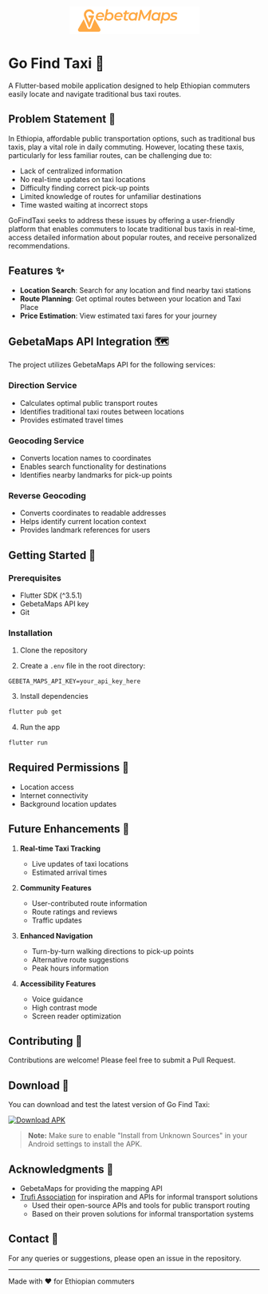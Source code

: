 <p align="center">
  <img src="assets-/g-wide.svg" alt="Go Find Taxi Logo" width="261" height="55"/>
</p>

# Go Find Taxi 🚕

A Flutter-based mobile application designed to help Ethiopian commuters easily locate and navigate traditional bus taxi routes.

## Problem Statement 🎯

In Ethiopia, affordable public transportation options, such as traditional bus taxis, play a vital role in daily commuting. However, locating these taxis, particularly for less familiar routes, can be challenging due to:

- Lack of centralized information
- No real-time updates on taxi locations
- Difficulty finding correct pick-up points
- Limited knowledge of routes for unfamiliar destinations
- Time wasted waiting at incorrect stops

GoFindTaxi seeks to address these issues by offering a user-friendly platform that enables commuters to locate traditional bus taxis in real-time, access detailed information about popular routes, and receive personalized recommendations.

## Features ✨

- **Location Search**: Search for any location and find nearby taxi stations
- **Route Planning**: Get optimal routes between your location and Taxi Place
- **Price Estimation**: View estimated taxi fares for your journey
## GebetaMaps API Integration 🗺️

The project utilizes GebetaMaps API for the following services:

### Direction Service
- Calculates optimal public transport routes
- Identifies traditional taxi routes between locations
- Provides estimated travel times

### Geocoding Service
- Converts location names to coordinates
- Enables search functionality for destinations
- Identifies nearby landmarks for pick-up points

### Reverse Geocoding
- Converts coordinates to readable addresses
- Helps identify current location context
- Provides landmark references for users

## Getting Started 🚀

### Prerequisites
- Flutter SDK (^3.5.1)
- GebetaMaps API key
- Git

### Installation

1. Clone the repository

2. Create a `.env` file in the root directory:
```
GEBETA_MAPS_API_KEY=your_api_key_here
```

3. Install dependencies
```bash
flutter pub get
```

4. Run the app
```bash
flutter run
```

## Required Permissions 📱

- Location access
- Internet connectivity
- Background location updates

## Future Enhancements 🔮

1. **Real-time Taxi Tracking**
   - Live updates of taxi locations
   - Estimated arrival times

2. **Community Features**
   - User-contributed route information
   - Route ratings and reviews
   - Traffic updates

3. **Enhanced Navigation**
   - Turn-by-turn walking directions to pick-up points
   - Alternative route suggestions
   - Peak hours information

4. **Accessibility Features**
   - Voice guidance
   - High contrast mode
   - Screen reader optimization

## Contributing 🤝

Contributions are welcome! Please feel free to submit a Pull Request.

## Download 📱

You can download and test the latest version of Go Find Taxi:

[<img src="https://img.shields.io/badge/Download-APK-green.svg?style=for-the-badge&logo=android" 
      height="80"
      alt="Download APK">](assets-/app-release.apk)

> **Note:** Make sure to enable "Install from Unknown Sources" in your Android settings to install the APK.

## Acknowledgments 🙏

- GebetaMaps for providing the mapping API 
- [Trufi Association](https://trufi-association.org/#projects) for inspiration and APIs for informal transport solutions
  - Used their open-source APIs and tools for public transport routing
  - Based on their proven solutions for informal transportation systems

## Contact 📧

For any queries or suggestions, please open an issue in the repository.

---
Made with ❤️ for Ethiopian commuters
